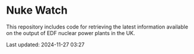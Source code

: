 # Nuke Watch

This repository includes code for retrieving the latest information available on the output of EDF nuclear power plants in the UK.

Last updated: 2024-11-27 03:27